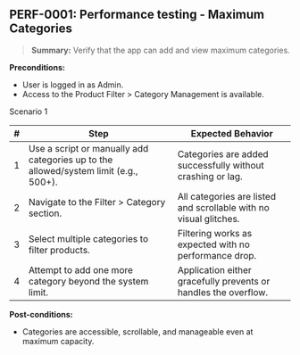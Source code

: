 ## **PERF-0001:** Performance testing - Maximum Categories  

> **Summary:** Verify that the app can add and view maximum categories.  <br>

**Preconditions:**

 - User is logged in as Admin.
 - Access to the Product Filter > Category Management is available.

Scenario 1 

 | \# | Step | Expected Behavior | 
 |----|------|-------------------| 
 |  1 | Use a script or manually add categories up to the allowed/system limit (e.g., 500+).    | Categories are added successfully without crashing or lag. | 
 |  2 | Navigate to the Filter > Category section.                                              | All categories are listed and scrollable with no visual glitches.   | 
 |  3 |	Select multiple categories to filter products.                                          | Filtering works as expected with no performance drop.  |  
 |  4 |	Attempt to add one more category beyond the system limit.                               | Application either gracefully prevents or handles the overflow.   | 

**Post-conditions:**  

 - Categories are accessible, scrollable, and manageable even at maximum capacity.  
